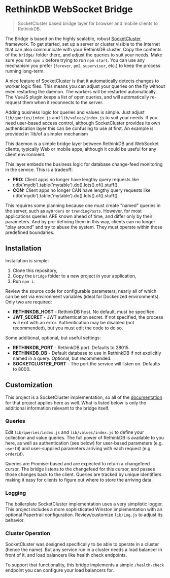 # RethinkDB WebSocket Bridge

> SocketCluster based bridge layer for browser and mobile clients to RethinkDB.

The Bridge is based on the highly scalable, robust [SocketCluster](https://socketcluster.io/#!/) framework. To get
started, set up a server or cluster visible to the Internet that can also communicate with your RethinkDB cluster.
Copy the contents of the `bridge/` folder there, and adjust the queries to suit your needs. Make sure you run `npm i`
before trying to run `npm start`. You can use any mechanism you prefer (`forever`, `pm2`, `supervisor`, etc.) to
keep the process running long-term.

A nice feature of SocketCluster is that it automatically detects changes to worker logic files. This means you can
adjust your queries on the fly without even restarting the daemon. The workers will be restarted automatically. The
VueJS plugin keeps a list of open queries, and will automatically re-request them when it reconnects to the server.

Adding business logic for queries and values is simple. Just adjust `lib/queries/index.js` and `lib/values/index.js`
to suit your needs. If you need user-based access control, although SocketCluster provides its own authentication
layer this can be confusing to use at first. An example is provided in `lib/of a simpler mechanism

This daemon is a simple bridge layer between RethinkDB and WebSocket clients, typically Web or mobile apps, although it
could be useful for any client environment.

This layer embeds the business logic for database change-feed monitoring in the service. This is a tradeoff:

* **PRO:** Client apps no longer have lengthy query requests like r.db('mydb').table('mytable').do().lots().of().stuff().
* **CON:** Client apps no longer CAN have lengthy query requests like r.db('mydb').table('mytable').do().lots().of().stuff().

This requires some planning because one must create "named" queries in the server, such as `myOrders` or
`trendingPosts`. However, for most applications queries ARE known ahead of time, and differ only by their parameters.
And by pre-defining them in this way, clients can no longer "play around" and try to abuse the system. They must
operate within those predefined boundaries.

## Installation

Installation is simple:

1. Clone this repository,
2. Copy the `bridge` folder to a new project in your application,
3. Run `npm i`.

Review the source code for configurable parameters, nearly all of which can be set via environment variables (ideal for
Dockerized environments). Only two are required:

- **RETHINKDB_HOST** - RethinkDB host. No default, must be specified.
- **JWT_SECRET** - JWT authentication secret. If not specified, the process will exit with an error. Authentication may
  be disabled (not recommended), but you must edit the code to do so.

Some additional, optional, but useful settings:

- **RETHINKDB_PORT** - RethinkDB port. Defaults to 28015.
- **RETHINKDB_DB** - Default database to use in RethinkDB if not explicitly named in a query. Optional, but recommended.
- **SOCKETCLUSTER_PORT** - The port the service will listen on. Defaults to 8000.

## Customization

This project is a SocketCluster implementation, so all of the [documentation](https://socketcluster.io/#!/) for that
project applies here as well. What is listed below is only the additional information relevant to the bridge itself.

### Queries

Edit `lib/queries/index.js` and `lib/values/index.js` to define your collection and value queries. The full power of
RethinkDB is available to you here, as well as authentication (see below) for user-based parameters (e.g. `userId`) and
user-supplied parameters arriving with each request (e.g. `orderId`).

Queries are Promise-based and are expected to return a changefeed cursor. The bridge listens to the changefeed for this
cursor, and passes those changes back to the client. Queries are tracked by unique identifiers making it easy for
clients to figure out where to store the arriving data.

### Logging

The boilerplate SocketCluster implementation uses a very simplistic logger. This project includes a more sophisticated
Winston implementation with an optional Papertrail configuration. Review/customize `lib/Log.js` to adjust its
behavior.

### Cluster Operation

SocketCluster was designed specifically to be able to operate in a cluster (hence the name). But any service run in a
cluster needs a load balancer in front of it, and load balancers like health check endpoints.

To support that functionality, this bridge implements a simple `/health-check` endpoint you can configure your load
balancers for.
